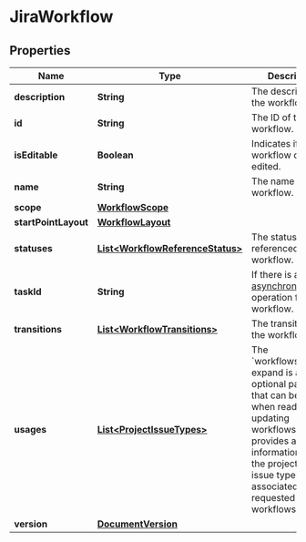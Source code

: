 # JiraWorkflow

## Properties
Name | Type | Description | Notes
------------ | ------------- | ------------- | -------------
**description** | **String** | The description of the workflow. |  [optional]
**id** | **String** | The ID of the workflow. |  [optional]
**isEditable** | **Boolean** | Indicates if the workflow can be edited. |  [optional]
**name** | **String** | The name of the workflow. |  [optional]
**scope** | [**WorkflowScope**](WorkflowScope.md) |  |  [optional]
**startPointLayout** | [**WorkflowLayout**](WorkflowLayout.md) |  |  [optional]
**statuses** | [**List&lt;WorkflowReferenceStatus&gt;**](WorkflowReferenceStatus.md) | The statuses referenced in this workflow. |  [optional]
**taskId** | **String** | If there is a current [asynchronous task](#async-operations) operation for this workflow. |  [optional]
**transitions** | [**List&lt;WorkflowTransitions&gt;**](WorkflowTransitions.md) | The transitions of the workflow. |  [optional]
**usages** | [**List&lt;ProjectIssueTypes&gt;**](ProjectIssueTypes.md) | The &#x60;workflows.usages&#x60; expand is an optional parameter that can be used when reading and updating workflows in Jira. It provides additional information about the projects and issue types associated with the requested workflows. |  [optional]
**version** | [**DocumentVersion**](DocumentVersion.md) |  |  [optional]
